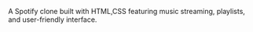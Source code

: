 A Spotify clone built with HTML,CSS featuring music streaming, playlists, and user-friendly interface.
